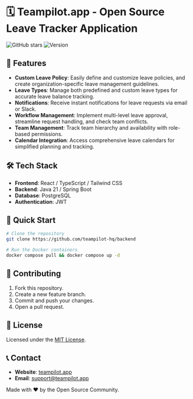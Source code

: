 # 🗓️ Teampilot.app -  Open Source Leave Tracker Application 


![GitHub stars](https://img.shields.io/github/stars/teampilot-hq/panel-app)
![Version](https://img.shields.io/badge/version-1.0.0-blue)

## 🌟 Features

- **Custom Leave Policy**: Easily define and customize leave policies, and create organization-specific leave management guidelines.
- **Leave Types**: Manage both predefined and custom leave types for accurate leave balance tracking.
- **Notifications**: Receive instant notifications for leave requests via email or Slack.
- **Workflow Management**: Implement multi-level leave approval, streamline request handling, and check team conflicts.
- **Team Management**: Track team hierarchy and availability with role-based permissions.
- **Calendar Integration**: Access comprehensive leave calendars for simplified planning and tracking.

## 🛠 Tech Stack
- **Frontend**: React / TypeScript / Tailwind CSS
- **Backend**: Java 21 / Spring Boot
- **Database**: PostgreSQL
- **Authentication**: JWT

## 🚦 Quick Start

```bash
# Clone the repository
git clone https://github.com/teampilot-hq/backend

# Run the Docker containers
docker compose pull && docker compose up -d
```

## 🤝 Contributing
1. Fork this repository.
2. Create a new feature branch.
3. Commit and push your changes.
4. Open a pull request.

## 📄 License
Licensed under the [MIT License](LICENSE).

## 📞 Contact
- **Website**: [teampilot.app](https://teampilot.app)
- **Email**: support@teampilot.app

Made with ❤️ by the Open Source Community.

